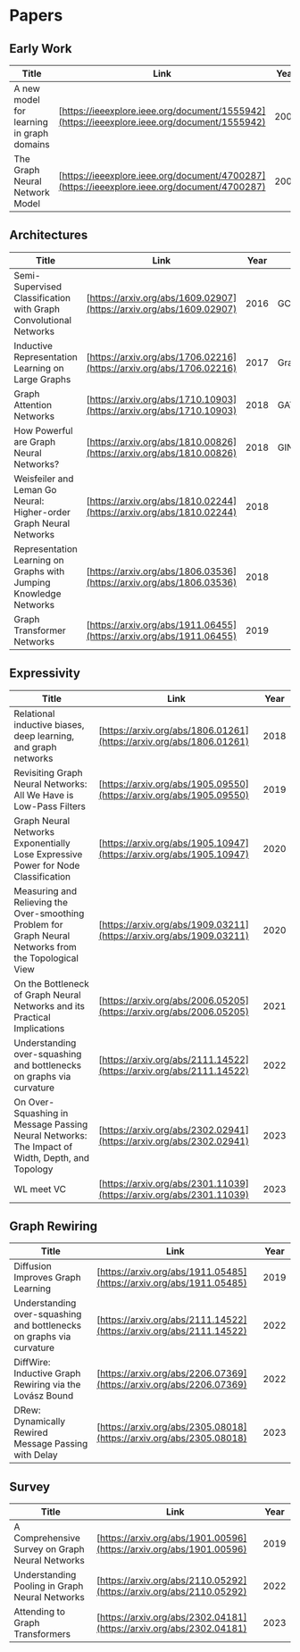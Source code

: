 # Papers


## Early Work

| Title  | Link  | Year  |
|---|---|---|
| A new model for learning in graph domains  | [https://ieeexplore.ieee.org/document/1555942](https://ieeexplore.ieee.org/document/1555942)  | 2005  |
|  The Graph Neural Network Model |  [https://ieeexplore.ieee.org/document/4700287](https://ieeexplore.ieee.org/document/4700287) |  2009 |

## Architectures

| Title  | Link  | Year  | Note |
|---|---|---|---|
| Semi-Supervised Classification with Graph Convolutional Networks | [https://arxiv.org/abs/1609.02907](https://arxiv.org/abs/1609.02907)  | 2016  | GCN |
| Inductive Representation Learning on Large Graphs | [https://arxiv.org/abs/1706.02216](https://arxiv.org/abs/1706.02216)  | 2017  | GraphSAGE |
| Graph Attention Networks | [https://arxiv.org/abs/1710.10903](https://arxiv.org/abs/1710.10903)  | 2018  | GAT | |
| How Powerful are Graph Neural Networks? |  [https://arxiv.org/abs/1810.00826](https://arxiv.org/abs/1810.00826) |  2018  | GIN |
|  Weisfeiler and Leman Go Neural: Higher-order Graph Neural Networks |  [https://arxiv.org/abs/1810.02244](https://arxiv.org/abs/1810.02244) |  2018 |   |   
| Representation Learning on Graphs with Jumping Knowledge Networks   | [https://arxiv.org/abs/1806.03536](https://arxiv.org/abs/1806.03536)  | 2018  |   |
| Graph Transformer Networks  |  [https://arxiv.org/abs/1911.06455](https://arxiv.org/abs/1911.06455) |  2019 |   |



## Expressivity

| Title  | Link  | Year  |
|---|---|---|
|  Relational inductive biases, deep learning, and graph networks  | [https://arxiv.org/abs/1806.01261](https://arxiv.org/abs/1806.01261)  | 2018  |
|  Revisiting Graph Neural Networks: All We Have is Low-Pass Filters  | [https://arxiv.org/abs/1905.09550](https://arxiv.org/abs/1905.09550)  | 2019  |
| Graph Neural Networks Exponentially Lose Expressive Power for Node Classification  | [https://arxiv.org/abs/1905.10947](https://arxiv.org/abs/1905.10947)  | 2020  |
| Measuring and Relieving the Over-smoothing Problem for Graph Neural Networks from the Topological View  |  [https://arxiv.org/abs/1909.03211](https://arxiv.org/abs/1909.03211) | 2020  |
|  On the Bottleneck of Graph Neural Networks and its Practical Implications  | [https://arxiv.org/abs/2006.05205](https://arxiv.org/abs/2006.05205)  | 2021  |
| Understanding over-squashing and bottlenecks on graphs via curvature   |  [https://arxiv.org/abs/2111.14522](https://arxiv.org/abs/2111.14522)  | 2022  |
|  On Over-Squashing in Message Passing Neural Networks: The Impact of Width, Depth, and Topology |  [https://arxiv.org/abs/2302.02941](https://arxiv.org/abs/2302.02941) | 2023 |
|  WL meet VC | [https://arxiv.org/abs/2301.11039](https://arxiv.org/abs/2301.11039)  | 2023  |


## Graph Rewiring

| Title  | Link  | Year  |
|---|---|---|
| Diffusion Improves Graph Learning |  [https://arxiv.org/abs/1911.05485](https://arxiv.org/abs/1911.05485)  | 2019  |
| Understanding over-squashing and bottlenecks on graphs via curvature   |  [https://arxiv.org/abs/2111.14522](https://arxiv.org/abs/2111.14522)  | 2022  |
| DiffWire: Inductive Graph Rewiring via the Lovász Bound   |  [https://arxiv.org/abs/2206.07369](https://arxiv.org/abs/2206.07369)  | 2022  |
| DRew: Dynamically Rewired Message Passing with Delay   |  [https://arxiv.org/abs/2305.08018](https://arxiv.org/abs/2305.08018)  | 2023  |





## Survey

| Title  | Link  | Year  |
|---|---|---|
| A Comprehensive Survey on Graph Neural Networks  |  [https://arxiv.org/abs/1901.00596](https://arxiv.org/abs/1901.00596) | 2019  |
|  Understanding Pooling in Graph Neural Networks  | [https://arxiv.org/abs/2110.05292](https://arxiv.org/abs/2110.05292)  | 2022  |
| Attending to Graph Transformers  | [https://arxiv.org/abs/2302.04181](https://arxiv.org/abs/2302.04181)  | 2023  |

